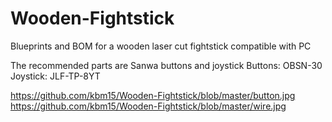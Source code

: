 # Wooden-Fightstick
Blueprints and BOM for a wooden laser cut fightstick compatible with PC

The recommended parts are Sanwa buttons and joystick
Buttons: OBSN-30
Joystick: JLF-TP-8YT

https://github.com/kbm15/Wooden-Fightstick/blob/master/button.jpg
https://github.com/kbm15/Wooden-Fightstick/blob/master/wire.jpg
